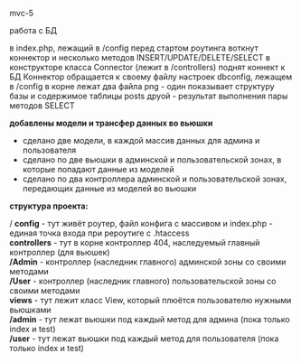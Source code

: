 mvc-5

работа с БД

в index.php, лежащий в /config перед стартом роутинга воткнут коннектор
и несколько методов INSERT/UPDATE/DELETE/SELECT
в конструкторе класса Connector (лежит в /controllers) поднят коннект к БД
Коннектор обращается к своему файлу настроек dbconfig, лежащем в /config
в корне лежат два файла png - один показывает структуру базы и содержимое таблицы posts
друой - результат выполнения пары методов SELECT 


**добавлены модели и трансфер данных во вьюшки**

- сделано две модели, в каждой массив данных для админа и пользователя
- сделано по две вьюшки в админской и пользовательской зонах, в которые попадают данные из моделей
- сделано по два контроллера админской и пользовательской зонах, передающих данные из моделей во вьюшки

**структура проекта:**  

/
**config** -  тут живёт роутер, файл конфига с массивом и index.php - единая точка входа при рероутиге с .htaccess  
**controllers** - тут в корне контроллер 404, наследуемый главный контроллер (для вьюшек)  
    **/Admin** - контроллер (наследник главного) админской зоны со своими методами  
    **/User** - контроллер (наследник главного) пользовательской зоны со своими методами  
**views** - тут лежит класс View, который плюётся пользователю нужными вьюшками  
    **/admin** - тут лежат вьюшки под каждый метод для админа (пока только index и test)  
    **/user** - тут лежат вьюшки под каждый метод для пользователя (пока только index и test)   